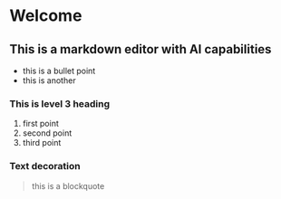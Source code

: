 # Welcome
## This is a markdown editor with AI capabilities
- this is a bullet point
- this is another

### This is level 3 heading
1. first point
2. second point
3. third point

### Text decoration
> this is a blockquote

